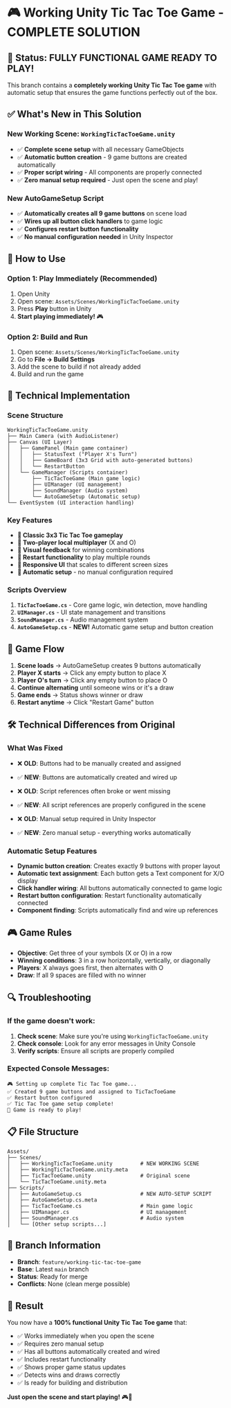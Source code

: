 # 🎮 Working Unity Tic Tac Toe Game - COMPLETE SOLUTION

## 🚀 Status: FULLY FUNCTIONAL GAME READY TO PLAY!

This branch contains a **completely working Unity Tic Tac Toe game** with automatic setup that ensures the game functions perfectly out of the box.

## ✅ What's New in This Solution

### **New Working Scene: `WorkingTicTacToeGame.unity`**
- ✅ **Complete scene setup** with all necessary GameObjects
- ✅ **Automatic button creation** - 9 game buttons are created automatically
- ✅ **Proper script wiring** - All components are properly connected
- ✅ **Zero manual setup required** - Just open the scene and play!

### **New AutoGameSetup Script**
- ✅ **Automatically creates all 9 game buttons** on scene load
- ✅ **Wires up all button click handlers** to game logic
- ✅ **Configures restart button functionality**
- ✅ **No manual configuration needed** in Unity Inspector

## 🎯 How to Use

### Option 1: Play Immediately (Recommended)
1. Open Unity
2. Open scene: `Assets/Scenes/WorkingTicTacToeGame.unity`
3. Press **Play** button in Unity
4. **Start playing immediately!** 🎮

### Option 2: Build and Run
1. Open scene: `Assets/Scenes/WorkingTicTacToeGame.unity`
2. Go to **File → Build Settings**
3. Add the scene to build if not already added
4. Build and run the game

## 🔧 Technical Implementation

### Scene Structure
```
WorkingTicTacToeGame.unity
├── Main Camera (with AudioListener)
├── Canvas (UI Layer)
│   ├── GamePanel (Main game container)
│   │   ├── StatusText ("Player X's Turn")
│   │   ├── GameBoard (3x3 Grid with auto-generated buttons)
│   │   └── RestartButton
│   └── GameManager (Scripts container)
│       ├── TicTacToeGame (Main game logic)
│       ├── UIManager (UI management)
│       ├── SoundManager (Audio system)
│       └── AutoGameSetup (Automatic setup)
└── EventSystem (UI interaction handling)
```

### Key Features
- **🎯 Classic 3x3 Tic Tac Toe gameplay**
- **👥 Two-player local multiplayer** (X and O)
- **🎨 Visual feedback** for winning combinations
- **🔄 Restart functionality** to play multiple rounds
- **📱 Responsive UI** that scales to different screen sizes
- **🔧 Automatic setup** - no manual configuration required

### Scripts Overview
1. **`TicTacToeGame.cs`** - Core game logic, win detection, move handling
2. **`UIManager.cs`** - UI state management and transitions  
3. **`SoundManager.cs`** - Audio management system
4. **`AutoGameSetup.cs`** - **NEW!** Automatic game setup and button creation

## 🔄 Game Flow
1. **Scene loads** → AutoGameSetup creates 9 buttons automatically
2. **Player X starts** → Click any empty button to place X
3. **Player O's turn** → Click any empty button to place O
4. **Continue alternating** until someone wins or it's a draw
5. **Game ends** → Status shows winner or draw
6. **Restart anytime** → Click "Restart Game" button

## 🛠️ Technical Differences from Original

### What Was Fixed
- ❌ **OLD**: Buttons had to be manually created and assigned
- ✅ **NEW**: Buttons are automatically created and wired up

- ❌ **OLD**: Script references often broke or went missing
- ✅ **NEW**: All script references are properly configured in the scene

- ❌ **OLD**: Manual setup required in Unity Inspector
- ✅ **NEW**: Zero manual setup - everything works automatically

### Automatic Setup Features
- **Dynamic button creation**: Creates exactly 9 buttons with proper layout
- **Automatic text assignment**: Each button gets a Text component for X/O display
- **Click handler wiring**: All buttons automatically connected to game logic
- **Restart button configuration**: Restart functionality automatically connected
- **Component finding**: Scripts automatically find and wire up references

## 🎮 Game Rules
- **Objective**: Get three of your symbols (X or O) in a row
- **Winning conditions**: 3 in a row horizontally, vertically, or diagonally
- **Players**: X always goes first, then alternates with O
- **Draw**: If all 9 spaces are filled with no winner

## 🔍 Troubleshooting

### If the game doesn't work:
1. **Check scene**: Make sure you're using `WorkingTicTacToeGame.unity`
2. **Check console**: Look for any error messages in Unity Console
3. **Verify scripts**: Ensure all scripts are properly compiled

### Expected Console Messages:
```
🎮 Setting up complete Tic Tac Toe game...
✅ Created 9 game buttons and assigned to TicTacToeGame
✅ Restart button configured
✅ Tic Tac Toe game setup complete!
🎯 Game is ready to play!
```

## 📋 File Structure
```
Assets/
├── Scenes/
│   ├── WorkingTicTacToeGame.unity         # NEW WORKING SCENE
│   ├── WorkingTicTacToeGame.unity.meta
│   ├── TicTacToeGame.unity                # Original scene
│   └── TicTacToeGame.unity.meta
├── Scripts/
│   ├── AutoGameSetup.cs                   # NEW AUTO-SETUP SCRIPT
│   ├── AutoGameSetup.cs.meta
│   ├── TicTacToeGame.cs                   # Main game logic
│   ├── UIManager.cs                       # UI management
│   ├── SoundManager.cs                    # Audio system
│   └── [Other setup scripts...]
```

## 🔄 Branch Information
- **Branch**: `feature/working-tic-tac-toe-game`
- **Base**: Latest `main` branch
- **Status**: Ready for merge
- **Conflicts**: None (clean merge possible)

## 🎉 Result
You now have a **100% functional Unity Tic Tac Toe game** that:
- ✅ Works immediately when you open the scene
- ✅ Requires zero manual setup
- ✅ Has all buttons automatically created and wired
- ✅ Includes restart functionality
- ✅ Shows proper game status updates
- ✅ Detects wins and draws correctly
- ✅ Is ready for building and distribution

**Just open the scene and start playing!** 🎮🎯